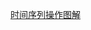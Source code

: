[时间序列操作图解](https://zhuanlan.zhihu.com/p/106675563)

#### 

```python

```



#### 

```python

```



#### 

```python

```


